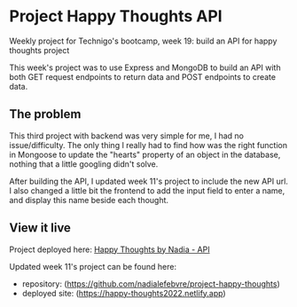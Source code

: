 # Project Happy Thoughts API

Weekly project for Technigo's bootcamp, week 19: build an API for happy thoughts project

This week's project was to use Express and MongoDB to build an API with both GET request endpoints to return data and POST endpoints to create data.

## The problem

This third project with backend was very simple for me, I had no issue/difficulty. The only thing I really had to find how was the right function in Mongoose to update the "hearts" property of an object in the database, nothing that a little googling didn't solve.

After building the API, I updated week 11's project to include the new API url. I also changed a little bit the frontend to add the input field to enter a name, and display this name beside each thought.

## View it live

Project deployed here: [Happy Thoughts by Nadia - API](https://happy-thoughts-by-nadia-k4dsiyy6ga-uc.a.run.app/)

Updated week 11's project can be found here: 
* repository: (https://github.com/nadialefebvre/project-happy-thoughts)
* deployed site: (https://happy-thoughts2022.netlify.app)
